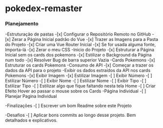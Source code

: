 # pokedex-remaster

### Planejamento

-Estruturação de pastas
    -[x] Configurar o Repositório Remoto no GitHub
    -[x] Zerar a Página Inicial padrão do Vue
    -[x] Trazer as Imagens para a Pasta do Projeto
    -[x] Criar uma Vue Router Inicial
    -[x] Se for usada alguma fonte, Importa-lá
    -[x] Zerar o meu CSS
-Inicio do Projeto
    -[x] Estruturar a Página Inicial sem os cards dos pokemons
    -[x] Estilizar o Background da Página num todo
        -[x] Resolver Bug de barra superior Vazia
-Cards Pokemons
    -[x] Estruturar os cards Pokemons
    -Consumo de API
        -[x] Começar a trazer os dados da API para o projeto
        -Exibir os dados extraídos da API nos cards Pokemons
            -[x] Exibir Imagem
            -[x] Estilizar Imagem
            -[ ] Exibir Número
            -[ ] Estilizar Número
            -[ ] Exibir Nome
            -[ ] Estilizar Nome
            -[ ] Exibir Tipo
            -[ ] Estilizar Tipo
    -[ ] Estilizar algo que fique faltando nesta tela Home
    -[ ] Criar Efeito Hover ao passar o mouse sobre os Cards
-Página Individual
    -[ ] Planejar Pagina Individual

-Finalizações
    -[ ] Escrever um bom Readme sobre este Projeto

-Desafios
    -[ ] Aplicar bons commits ao longo desse projeto. Bem detalhados e explicativos.




